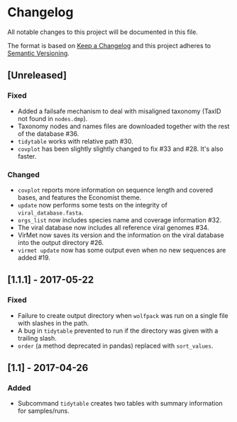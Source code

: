 # Changelog
All notable changes to this project will be documented in this file.

The format is based on [Keep a Changelog](http://keepachangelog.com/en/1.0.0/)
and this project adheres to [Semantic Versioning](http://semver.org/spec/v2.0.0.html).

## [Unreleased]
### Fixed
- Added a failsafe mechanism to deal with misaligned taxonomy (TaxID not found in `nodes.dmp`).
- Taxonomy nodes and names files are downloaded together with the rest of the database #36.
- `tidytable` works with relative path #30.
- `covplot` has been slightly slightly changed to fix #33 and #28. It's also faster.

### Changed
- `covplot` reports more information on sequence length and covered bases, and features the Economist theme.
- `update` now performs some tests on the integrity of `viral_database.fasta`.
- `orgs_list` now includes species name and coverage information #32.
- The viral database now includes all reference viral genomes #34.
- VirMet now saves its version and the information on the viral database into the output directory #26.
- `virmet update` now has some output even when no new sequences are added #19.

## [1.1.1] - 2017-05-22
### Fixed
- Failure to create output directory when `wolfpack` was run on a single file with slashes in the path.
- A bug in `tidytable` prevented to run if the directory was given with a trailing slash.
- `order` (a method deprecated in pandas) replaced with `sort_values`.

## [1.1] - 2017-04-26
### Added
- Subcommand `tidytable` creates two tables with summary information for samples/runs.

